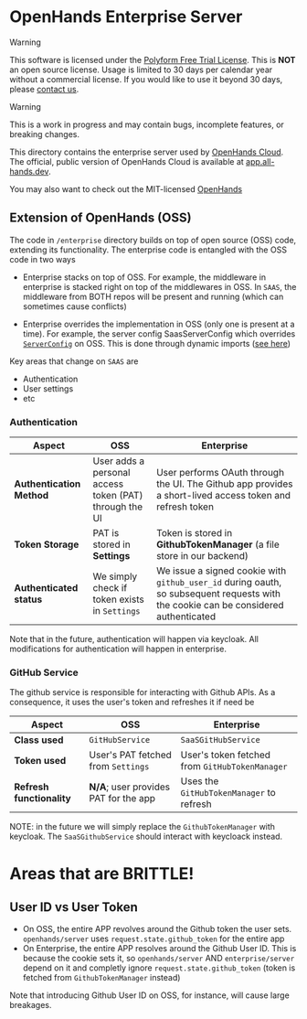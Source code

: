 # OpenHands Enterprise Server
> [!WARNING]
> This software is licensed under the [Polyform Free Trial License](./LICENSE). This is **NOT** an open source license. Usage is limited to 30 days per calendar year without a commercial license. If you would like to use it beyond 30 days, please [contact us](https://www.all-hands.dev/contact).

> [!WARNING]
> This is a work in progress and may contain bugs, incomplete features, or breaking changes.

This directory contains the enterprise server used by [OpenHands Cloud](https://github.com/All-Hands-AI/OpenHands-Cloud/). The official, public version of OpenHands Cloud is available at
[app.all-hands.dev](https://app.all-hands.dev).

You may also want to check out the MIT-licensed [OpenHands](https://github.com/All-Hands-AI/OpenHands)

## Extension of OpenHands (OSS)

The code in `/enterprise` directory builds on top of open source (OSS) code, extending its functionality. The enterprise code is entangled with the OSS code in two ways

- Enterprise stacks on top of OSS. For example, the middleware in enterprise is stacked right on top of the middlewares in OSS. In `SAAS`, the middleware from BOTH repos will be present and running (which can sometimes cause conflicts)

- Enterprise overrides the implementation in OSS (only one is present at a time). For example, the server config SaasServerConfig which overrides [`ServerConfig`](https://github.com/All-Hands-AI/OpenHands/blob/main/openhands/server/config/server_config.py#L8) on OSS. This is done through dynamic imports ([see here](https://github.com/All-Hands-AI/OpenHands/blob/main/openhands/server/config/server_config.py#L37-#L45))

Key areas that change on `SAAS` are

- Authentication
- User settings
- etc

### Authentication

| Aspect                    | OSS                                                    | Enterprise                                                                                                                                 |
| ------------------------- | ------------------------------------------------------ | ----------------------------------------------------------------------------------------------------------------------------------- |
| **Authentication Method** | User adds a personal access token (PAT) through the UI | User performs OAuth through the UI. The Github app provides a short-lived access token and refresh token                            |
| **Token Storage**         | PAT is stored in **Settings**                          | Token is stored in **GithubTokenManager** (a file store in our backend)                                                             |
| **Authenticated status**  | We simply check if token exists in `Settings`          | We issue a signed cookie with `github_user_id` during oauth, so subsequent requests with the cookie can be considered authenticated |

Note that in the future, authentication will happen via keycloak. All modifications for authentication will happen in enterprise.

### GitHub Service

The github service is responsible for interacting with Github APIs. As a consequence, it uses the user's token and refreshes it if need be

| Aspect                    | OSS                                    | Enterprise                                            |
| ------------------------- | -------------------------------------- | ---------------------------------------------- |
| **Class used**            | `GitHubService`                        | `SaaSGitHubService`                            |
| **Token used**            | User's PAT fetched from `Settings`     | User's token fetched from `GitHubTokenManager` |
| **Refresh functionality** | **N/A**; user provides PAT for the app | Uses the `GitHubTokenManager` to refresh       |

NOTE: in the future we will simply replace the `GithubTokenManager` with keycloak. The `SaaSGithubService` should interact with keycloack instead.

# Areas that are BRITTLE!

## User ID vs User Token

- On OSS, the entire APP revolves around the Github token the user sets. `openhands/server` uses `request.state.github_token` for the entire app
- On Enterprise, the entire APP resolves around the Github User ID. This is because the cookie sets it, so `openhands/server` AND `enterprise/server` depend on it and completly ignore `request.state.github_token` (token is fetched from `GithubTokenManager` instead)

Note that introducing Github User ID on OSS, for instance, will cause large breakages.
